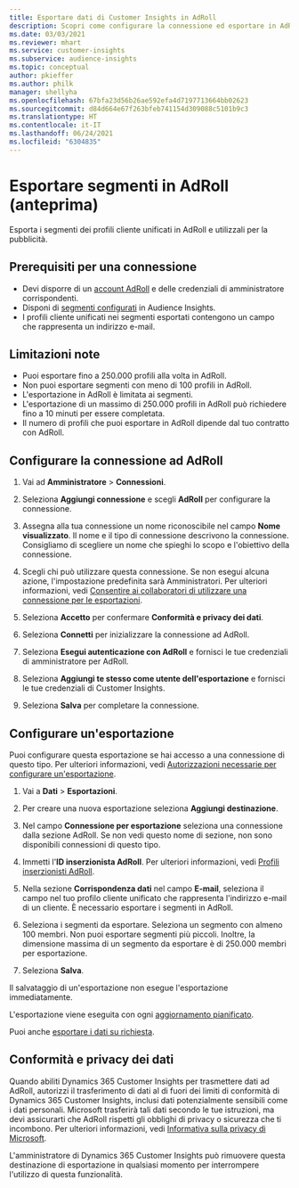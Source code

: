 ```yaml
---
title: Esportare dati di Customer Insights in AdRoll
description: Scopri come configurare la connessione ed esportare in AdRoll.
ms.date: 03/03/2021
ms.reviewer: mhart
ms.service: customer-insights
ms.subservice: audience-insights
ms.topic: conceptual
author: pkieffer
ms.author: philk
manager: shellyha
ms.openlocfilehash: 67bfa23d56b26ae592efa4d7197713664bb02623
ms.sourcegitcommit: d84d664e67f263bfeb741154d309088c5101b9c3
ms.translationtype: HT
ms.contentlocale: it-IT
ms.lasthandoff: 06/24/2021
ms.locfileid: "6304835"
---
```

# <a name="export-segments-to-adroll-preview"></a>Esportare segmenti in AdRoll (anteprima)

Esporta i segmenti dei profili cliente unificati in AdRoll e utilizzali per la pubblicità. 

## <a name="prerequisites-for-a-connection"></a>Prerequisiti per una connessione

-   Devi disporre di un [account AdRoll](https://www.adroll.com/) e delle credenziali di amministratore corrispondenti.
-   Disponi di [segmenti configurati](segments.md) in Audience Insights.
-   I profili cliente unificati nei segmenti esportati contengono un campo che rappresenta un indirizzo e-mail.

## <a name="known-limitations"></a>Limitazioni note

- Puoi esportare fino a 250.000 profili alla volta in AdRoll.
- Non puoi esportare segmenti con meno di 100 profili in AdRoll. 
- L'esportazione in AdRoll è limitata ai segmenti.
- L'esportazione di un massimo di 250.000 profili in AdRoll può richiedere fino a 10 minuti per essere completata. 
- Il numero di profili che puoi esportare in AdRoll dipende dal tuo contratto con AdRoll.

## <a name="set-up-connection-to-adroll"></a>Configurare la connessione ad AdRoll

1. Vai ad **Amministratore** > **Connessioni**.

1. Seleziona **Aggiungi connessione** e scegli **AdRoll** per configurare la connessione.

1. Assegna alla tua connessione un nome riconoscibile nel campo **Nome visualizzato**. Il nome e il tipo di connessione descrivono la connessione. Consigliamo di scegliere un nome che spieghi lo scopo e l'obiettivo della connessione.

1. Scegli chi può utilizzare questa connessione. Se non esegui alcuna azione, l'impostazione predefinita sarà Amministratori. Per ulteriori informazioni, vedi [Consentire ai collaboratori di utilizzare una connessione per le esportazioni](connections.md#allow-contributors-to-use-a-connection-for-exports).

1. Seleziona **Accetto** per confermare **Conformità e privacy dei dati**.

1. Seleziona **Connetti** per inizializzare la connessione ad AdRoll.

1. Seleziona **Esegui autenticazione con AdRoll** e fornisci le tue credenziali di amministratore per AdRoll. 

1. Seleziona **Aggiungi te stesso come utente dell'esportazione** e fornisci le tue credenziali di Customer Insights.

1. Seleziona **Salva** per completare la connessione.

## <a name="configure-an-export"></a>Configurare un'esportazione

Puoi configurare questa esportazione se hai accesso a una connessione di questo tipo. Per ulteriori informazioni, vedi [Autorizzazioni necessarie per configurare un'esportazione](export-destinations.md#set-up-a-new-export).

1. Vai a **Dati** > **Esportazioni**.

1. Per creare una nuova esportazione seleziona **Aggiungi destinazione**.

1. Nel campo **Connessione per esportazione** seleziona una connessione dalla sezione AdRoll. Se non vedi questo nome di sezione, non sono disponibili connessioni di questo tipo.

1. Immetti l'**ID inserzionista AdRoll**. Per ulteriori informazioni, vedi [Profili inserzionisti AdRoll](https://help.adroll.com/hc/articles/212011838-Advertiser-Profiles).

3. Nella sezione **Corrispondenza dati** nel campo **E-mail**, seleziona il campo nel tuo profilo cliente unificato che rappresenta l'indirizzo e-mail di un cliente. È necessario esportare i segmenti in AdRoll.

1. Seleziona i segmenti da esportare. Seleziona un segmento con almeno 100 membri. Non puoi esportare segmenti più piccoli. Inoltre, la dimensione massima di un segmento da esportare è di 250.000 membri per esportazione. 

1. Seleziona **Salva**.

Il salvataggio di un'esportazione non esegue l'esportazione immediatamente.

L'esportazione viene eseguita con ogni [aggiornamento pianificato](system.md#schedule-tab). 

Puoi anche [esportare i dati su richiesta](export-destinations.md#run-exports-on-demand). 


## <a name="data-privacy-and-compliance"></a>Conformità e privacy dei dati

Quando abiliti Dynamics 365 Customer Insights per trasmettere dati ad AdRoll, autorizzi il trasferimento di dati al di fuori dei limiti di conformità di Dynamics 365 Customer Insights, inclusi dati potenzialmente sensibili come i dati personali. Microsoft trasferirà tali dati secondo le tue istruzioni, ma devi assicurarti che AdRoll rispetti gli obblighi di privacy o sicurezza che ti incombono. Per ulteriori informazioni, vedi [Informativa sulla privacy di Microsoft](https://go.microsoft.com/fwlink/?linkid=396732).

L'amministratore di Dynamics 365 Customer Insights può rimuovere questa destinazione di esportazione in qualsiasi momento per interrompere l'utilizzo di questa funzionalità.
